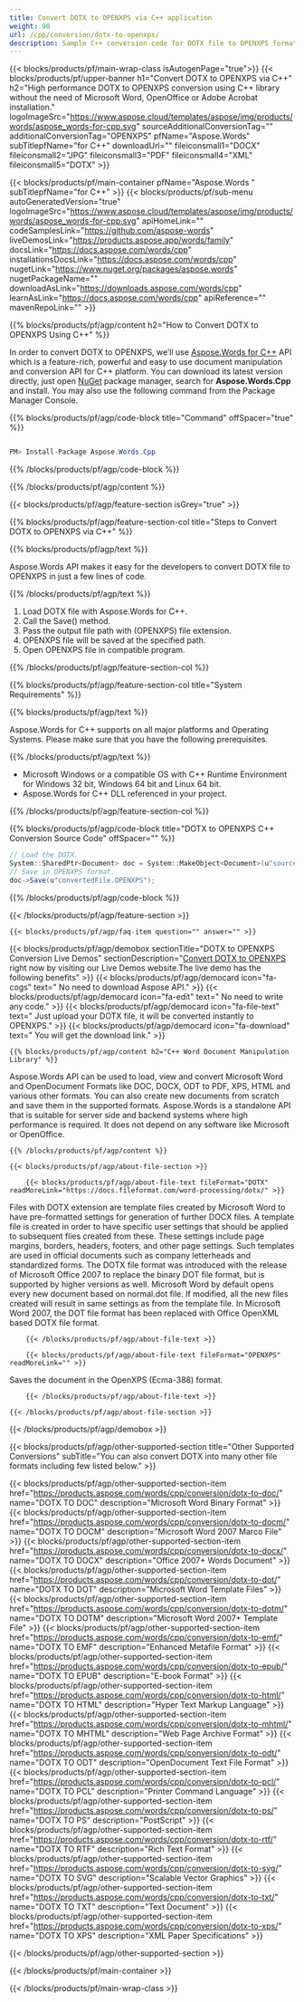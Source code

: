 ```yaml
---
title: Convert DOTX to OPENXPS via C++ application 
weight: 90
url: /cpp/conversion/dotx-to-openxps/ 
description: Sample C++ conversion code for DOTX file to OPENXPS format. Programmers can use this example code for batch DOTX document to OPENXPS conversion within any C++ Application.
---
```


{{< blocks/products/pf/main-wrap-class isAutogenPage="true">}}
{{< blocks/products/pf/upper-banner h1="Convert DOTX to OPENXPS via C++" h2="High performance DOTX to OPENXPS conversion using C++ library without the need of Microsoft Word, OpenOffice or Adobe Acrobat installation." logoImageSrc="https://www.aspose.cloud/templates/aspose/img/products/words/aspose_words-for-cpp.svg" sourceAdditionalConversionTag="" additionalConversionTag="OPENXPS" pfName="Aspose.Words" subTitlepfName="for C++" downloadUrl="" fileiconsmall1="DOCX" fileiconsmall2="JPG" fileiconsmall3="PDF" fileiconsmall4="XML" fileiconsmall5="DOTX" >}}

{{< blocks/products/pf/main-container pfName="Aspose.Words " subTitlepfName="for C++" >}}
{{< blocks/products/pf/sub-menu autoGeneratedVersion="true" logoImageSrc="https://www.aspose.cloud/templates/aspose/img/products/words/aspose_words-for-cpp.svg" apiHomeLink="" codeSamplesLink="https://github.com/aspose-words" liveDemosLink="https://products.aspose.app/words/family" docsLink="https://docs.aspose.com/words/cpp" installationsDocsLink="https://docs.aspose.com/words/cpp" nugetLink="https://www.nuget.org/packages/aspose.words" nugetPackageName="" downloadAsLink="https://downloads.aspose.com/words/cpp" learnAsLink="https://docs.aspose.com/words/cpp" apiReference="" mavenRepoLink="" >}}

{{% blocks/products/pf/agp/content h2="How to Convert DOTX to OPENXPS Using C++" %}}

 In order to convert DOTX to OPENXPS, we’ll use
 [Aspose.Words for C++](https://products.aspose.com/words/cpp) 
 API which is a feature-rich, powerful and easy to use document manipulation and conversion API for C++ platform. You can download its latest version directly, just open
 [NuGet](https://www.nuget.org/packages/aspose.words) 
 package manager, search for
 **Aspose.Words.Cpp** 
 and install. You may also use the following command from the Package Manager Console.

{{% blocks/products/pf/agp/code-block title="Command" offSpacer="true" %}}

```cs

PM> Install-Package Aspose.Words.Cpp

```

{{% /blocks/products/pf/agp/code-block %}}

{{% /blocks/products/pf/agp/content %}}

{{< blocks/products/pf/agp/feature-section isGrey="true" >}}

{{% blocks/products/pf/agp/feature-section-col title="Steps to Convert DOTX to OPENXPS via C++" %}}

{{% blocks/products/pf/agp/text %}}

 Aspose.Words API makes it easy for the developers to convert DOTX file to OPENXPS in just a few lines of code.

{{% /blocks/products/pf/agp/text %}}

1.  Load DOTX file with Aspose.Words for C++.
1.  Call the Save() method.
1.  Pass the output file path with (OPENXPS) file extension.
1.  OPENXPS file will be saved at the specified path.
1.  Open OPENXPS file in compatible program.

{{% /blocks/products/pf/agp/feature-section-col %}}

{{% blocks/products/pf/agp/feature-section-col title="System Requirements" %}}

{{% blocks/products/pf/agp/text %}}

 Aspose.Words for C++ supports on all major platforms and Operating Systems. Please make sure that you have the following prerequisites.

{{% /blocks/products/pf/agp/text %}}

  - Microsoft Windows or a compatible OS with C++ Runtime Environment for Windows 32 bit, Windows 64 bit and Linux 64 bit.
  - Aspose.Words for C++ DLL referenced in your project.

{{% /blocks/products/pf/agp/feature-section-col %}}

{{% blocks/products/pf/agp/code-block title="DOTX to OPENXPS C++ Conversion Source Code" offSpacer="" %}}

```cs
// Load the DOTX.
System::SharedPtr<Document> doc = System::MakeObject<Document>(u"sourceFile.dotx");
// Save in OPENXPS format.
doc->Save(u"convertedFile.OPENXPS");

```

{{% /blocks/products/pf/agp/code-block %}}

{{< /blocks/products/pf/agp/feature-section >}}

    {{< blocks/products/pf/agp/faq-item question="" answer="" >}}
 

<!-- aboutfile Starts -->

{{< blocks/products/pf/agp/demobox sectionTitle="DOTX to OPENXPS Conversion Live Demos" sectionDescription="[Convert DOTX to OPENXPS](https://products.aspose.app/words/conversion/dotx-to-openxps) right now by visiting our Live Demos website.The live demo has the following benefits" >}}
        {{< blocks/products/pf/agp/democard icon="fa-cogs" text=" No need to download Aspose API." >}}
        {{< blocks/products/pf/agp/democard icon="fa-edit" text=" No need to write any code." >}}
        {{< blocks/products/pf/agp/democard icon="fa-file-text" text=" Just upload your DOTX file, it will be converted instantly to OPENXPS." >}}
        {{< blocks/products/pf/agp/democard icon="fa-download" text=" You will get the download link." >}}

    {{% blocks/products/pf/agp/content h2="C++ Word Document Manipulation Library" %}}

 Aspose.Words API can be used to load, view and convert Microsoft Word and OpenDocument Formats like DOC, DOCX, ODT to PDF, XPS, HTML and various other formats. You can also create new documents from scratch and save them in the supported formats. Aspose.Words is a standalone API that is suitable for server side and backend systems where high performance is required. It does not depend on any software like Microsoft or OpenOffice. ‎



    {{% /blocks/products/pf/agp/content %}}

    {{< blocks/products/pf/agp/about-file-section >}}

        {{< blocks/products/pf/agp/about-file-text fileFormat="DOTX" readMoreLink="https://docs.fileformat.com/word-processing/dotx/" >}}

Files with DOTX extension are template files created by Microsoft Word to have pre-formatted settings for generation of further DOCX files. A template file is created in order to have specific user settings that should be applied to subsequent flies created from these. These settings include page margins, borders, headers, footers, and other page settings. Such templates are used in official documents such as company letterheads and standardized forms. The DOTX file format was introduced with the release of Microsoft Office 2007 to replace the binary DOT file format, but is supported by higher versions as well. Microsoft Word by default opens every new document based on normal.dot file. If modified, all the new files created will result in same settings as from the template file. In Microsoft Word 2007, the DOT file format has been replaced with Office OpenXML based DOTX file format.


        {{< /blocks/products/pf/agp/about-file-text >}}

        {{< blocks/products/pf/agp/about-file-text fileFormat="OPENXPS" readMoreLink="" >}}

Saves the document in the OpenXPS (Ecma-388) format.

        {{< /blocks/products/pf/agp/about-file-text >}}

    {{< /blocks/products/pf/agp/about-file-section >}}

{{< /blocks/products/pf/agp/demobox >}}

<!-- aboutfile Ends -->

{{< blocks/products/pf/agp/other-supported-section title="Other Supported Conversions" subTitle="You can also convert DOTX into many other file formats including few listed below." >}}

{{< blocks/products/pf/agp/other-supported-section-item href="https://products.aspose.com/words/cpp/conversion/dotx-to-doc/" name="DOTX TO DOC" description="Microsoft Word Binary Format" >}}
{{< blocks/products/pf/agp/other-supported-section-item href="https://products.aspose.com/words/cpp/conversion/dotx-to-docm/" name="DOTX TO DOCM" description="Microsoft Word 2007 Marco File" >}}
{{< blocks/products/pf/agp/other-supported-section-item href="https://products.aspose.com/words/cpp/conversion/dotx-to-docx/" name="DOTX TO DOCX" description="Office 2007+ Words Document" >}}
{{< blocks/products/pf/agp/other-supported-section-item href="https://products.aspose.com/words/cpp/conversion/dotx-to-dot/" name="DOTX TO DOT" description="Microsoft Word Template Files" >}}
{{< blocks/products/pf/agp/other-supported-section-item href="https://products.aspose.com/words/cpp/conversion/dotx-to-dotm/" name="DOTX TO DOTM" description="Microsoft Word 2007+ Template File" >}}
{{< blocks/products/pf/agp/other-supported-section-item href="https://products.aspose.com/words/cpp/conversion/dotx-to-emf/" name="DOTX TO EMF" description="Enhanced Metafile Format" >}}
{{< blocks/products/pf/agp/other-supported-section-item href="https://products.aspose.com/words/cpp/conversion/dotx-to-epub/" name="DOTX TO EPUB" description="E-book Format" >}}
{{< blocks/products/pf/agp/other-supported-section-item href="https://products.aspose.com/words/cpp/conversion/dotx-to-html/" name="DOTX TO HTML" description="Hyper Text Markup Language" >}}
{{< blocks/products/pf/agp/other-supported-section-item href="https://products.aspose.com/words/cpp/conversion/dotx-to-mhtml/" name="DOTX TO MHTML" description="Web Page Archive Format" >}}
{{< blocks/products/pf/agp/other-supported-section-item href="https://products.aspose.com/words/cpp/conversion/dotx-to-odt/" name="DOTX TO ODT" description="OpenDocument Text File Format" >}}
{{< blocks/products/pf/agp/other-supported-section-item href="https://products.aspose.com/words/cpp/conversion/dotx-to-pcl/" name="DOTX TO PCL" description="Printer Command Language" >}}
{{< blocks/products/pf/agp/other-supported-section-item href="https://products.aspose.com/words/cpp/conversion/dotx-to-ps/" name="DOTX TO PS" description="PostScript" >}}
{{< blocks/products/pf/agp/other-supported-section-item href="https://products.aspose.com/words/cpp/conversion/dotx-to-rtf/" name="DOTX TO RTF" description="Rich Text Format" >}}
{{< blocks/products/pf/agp/other-supported-section-item href="https://products.aspose.com/words/cpp/conversion/dotx-to-svg/" name="DOTX TO SVG" description="Scalable Vector Graphics" >}}
{{< blocks/products/pf/agp/other-supported-section-item href="https://products.aspose.com/words/cpp/conversion/dotx-to-txt/" name="DOTX TO TXT" description="Text Document" >}}
{{< blocks/products/pf/agp/other-supported-section-item href="https://products.aspose.com/words/cpp/conversion/dotx-to-xps/" name="DOTX TO XPS" description="XML Paper Specifications" >}}

{{< /blocks/products/pf/agp/other-supported-section >}}

{{< /blocks/products/pf/main-container >}}
    
{{< /blocks/products/pf/main-wrap-class >}}
